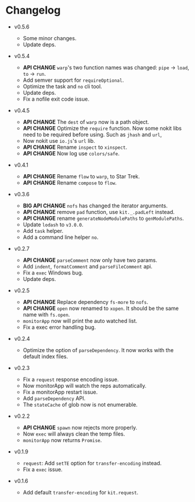 # Changelog

- v0.5.6

  - Some minor changes.
  - Update deps.

- v0.5.4

  - **API CHANGE** `warp`'s two function names was changed:
    `pipe` -> `load`, `to` -> `run`.
  - Add semver support for `requireOptional`.
  - Optimize the task and `no` cli tool.
  - Update deps.
  - Fix a nofile exit code issue.

- v0.4.5

  - **API CHANGE** The `dest` of `warp` now is a path object.
  - **API CHANGE** Optimize the `require` function. Now some
    nokit libs need to be required before using. Such as `jhash` and `url`,
  - Now nokit use `io.js`'s `url` lib.
  - **API CHANGE** Rename `inspect` to `xinspect`.
  - **API CHANGE** Now log use `colors/safe`.

- v0.4.1

  - **API CHANGE** Rename `flow` to `warp`, to Star Trek.
  - **API CHANGE** Rename `compose` to `flow`.

- v0.3.6

  - **BIG API CHANGE** `nofs` has changed the iterator arguments.
  - **API CHANGE** remove `pad` function, use `kit._.padLeft` instead.
  - **API CHANGE** rename `generateNodeModulePaths` to `genModulePaths`.
  - Update `lodash` to `v3.0.0`.
  - Add `task` helper.
  - Add a command line helper `no`.

- v0.2.7

  - **API CHANGE** `parseComment` now only have two params.
  - Add `indent`, `formatComment` and `parseFileComment` api.
  - Fix a `exec` Windows bug.
  - Update deps.

- v0.2.5

  - **API CHANGE** Replace dependency `fs-more` to `nofs`.
  - **API CHANGE** `open` now renamed to `xopen`.
    It should be the same name with `fs.open`.
  - `monitorApp` now will print the auto watched list.
  - Fix a exec error handling bug.

- v0.2.4

  - Optimize the option of `parseDependency`.
    It now works with the default index files.

- v0.2.3

  - Fix a `request` response encoding issue.
  - Now monitorApp will watch the reps automatically.
  - Fix a monitorApp restart issue.
  - Add `parseDependency` API.
  - The `stateCache` of glob now is not enumerable.

- v0.2.2

  - **API CHANGE** `spawn` now rejects more properly.
  - Now `exec` will always clean the temp files.
  - `monitorApp` now returns `Promise`.

- v0.1.9

  - `request`: Add `setTE` option for `transfer-encoding` instead.
  - Fix a `exec` issue.

- v0.1.6

  - Add default `transfer-encoding` for `kit.request`.
